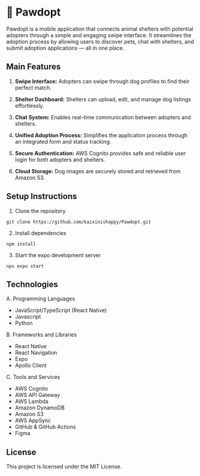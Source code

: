 # 🐾 Pawdopt
Pawdopt is a mobile application that connects animal shelters with potential adopters through a simple and engaging swipe interface. It streamlines the adoption process by allowing users to discover pets, chat with shelters, and submit adoption applications — all in one place.

## Main Features

1. **Swipe Interface:** Adopters can swipe through dog profiles to find their perfect match.

2. **Shelter Dashboard:** Shelters can upload, edit, and manage dog listings effortlessly.

3. **Chat System:** Enables real-time communication between adopters and shelters.

4. **Unified Adoption Process:** Simplifies the application process through an integrated form and status tracking.

5. **Secure Authentication:** AWS Cognito provides safe and reliable user login for both adopters and shelters.

6. **Cloud Storage:** Dog images are securely stored and retrieved from Amazon S3.

## Setup Instructions
1. Clone the repository
```
git clone https://github.com/kaixinishappy/Pawdopt.git
```

2. Install dependencies
```
npm install
```

3. Start the expo development server
```
npx expo start
```

## Technologies

A.	Programming Languages
- JavaScript/TypeScript (React Native) 
- Javascript
- Python

B. 	 Frameworks and Libraries
- React Native
- React Navigation
- Expo
- Apollo Client

C.	 Tools and Services
- AWS Cognito
- AWS API Gateway
- AWS Lambda
- Amazon DynamoDB
- Amazon S3
- AWS AppSync
- GitHub & GitHub Actions
- Figma

## License
This project is licensed under the MIT License.


